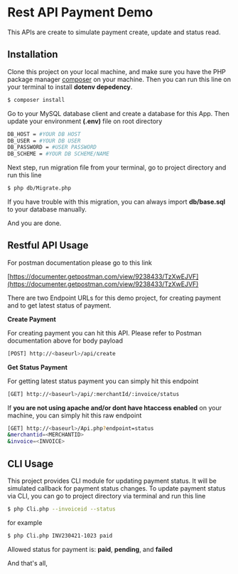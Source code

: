 # Rest API Payment Demo

This APIs are create to simulate payment create, update and status read.

## Installation

Clone this project on your local machine, 
and make sure you have the PHP package manager [composer](https://getcomposer.org/download/) on your machine. Then you can run this line on your terminal to install **dotenv depedency**.

```bash
$ composer install
```

Go to your MySQL database client and create a database for this App. Then update your environment **(.env)** file on root directory 

```bash
DB_HOST = #YOUR DB HOST
DB_USER = #YOUR DB USER
DB_PASSWORD = #USER PASSWORD
DB_SCHEME = #YOUR DB SCHEME/NAME
```

Next step, run migration file from your terminal, go to project directory and run this line

```bash
$ php db/Migrate.php
```
If you have trouble with this migration, you can always import **db/base.sql** to your database manually.

And you are done.

## Restful API Usage

For postman documentation please go to this link 

[https://documenter.getpostman.com/view/9238433/TzXwEJVF](https://documenter.getpostman.com/view/9238433/TzXwEJVF)

There are two Endpoint URLs for this demo project, for creating payment and to get latest status of payment. 

**Create Payment**

For creating payment you can hit this API. Please refer to Postman documentation above for body payload

```bash
[POST] http://<baseurl>/api/create
```


**Get Status Payment**

For getting latest status payment you can simply hit this endpoint

```bash
[GET] http://<baseurl>/api/:merchantId/:invoice/status
```

If **you are not using apache and/or dont have htaccess enabled** on your machine, you can simply hit this raw endpoint

```bash
[GET] http://<baseurl>/Api.php?endpoint=status
&merchantid=<MERCHANTID>
&invoice=<INVOICE>
```

## CLI Usage

This project provides CLI module for updating payment status. It will be simulated callback for payment status changes. To update payment status via CLI, you can go to project directory via terminal and run this line

```bash
$ php Cli.php --invoiceid --status
```

for example

```bash
$ php Cli.php INV230421-1023 paid
```

Allowed status for payment is: **paid**, **pending**, and **failed**


And that's all, 